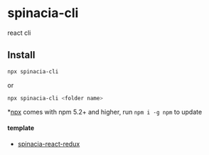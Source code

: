 # spinacia-cli
react cli

## Install

``` bash
npx spinacia-cli
```
or

``` bash
npx spinacia-cli <folder name>
```

*[npx](https://medium.com/@maybekatz/introducing-npx-an-npm-package-runner-55f7d4bd282b) comes with npm 5.2+ and higher, run ```npm i -g npm``` to update

#### template

* [spinacia-react-redux](https://github.com/guibwl/spinacia-cli/tree/master/packages/template/spinacia-react-redux)